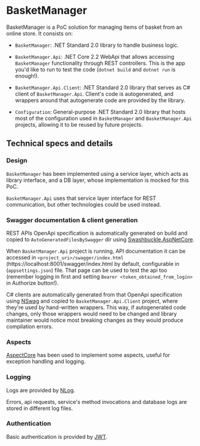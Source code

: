 # BasketManager

BasketManager is a PoC solution for managing items of basket from an online store. It consists on:

* `BasketManager`: .NET Standard 2.0 library to handle business logic.

* `BasketManager.Api`: .NET Core 2.2 WebApi that allows accessing `BasketManager` functionality through REST controllers. This is the app you'd like to run to test the code (`dotnet build` and `dotnet run` is enough!).

* `BasketManager.Api.Client`: .NET Standard 2.0 library that serves as C# client of `BasketManager.Api`. Client's code is autogenerated, and wrappers around that autogenerate code are provided by the library.

* `Configuration`: General-purpose .NET Standard 2.0 library that hosts most of the configuration used in `BasketManager` and `BasketManager.Api` projects, allowing it to be reused by future projects.

## Technical specs and details

### Design

`BasketManager` has been implemented using a service layer, which acts as library interface, and a DB layer, whose implementation is mocked for this PoC.

`BasketManager.Api` uses that service layer interface for REST communication, but other technologies could be used instead.

### Swagger documentation & client generation

REST APIs OpenApi specification is automatically generated on build and copied to `AutoGeneratedFilesBySwagger` dir using [Swashbuckle.AspNetCore](https://github.com/domaindrivendev/Swashbuckle.AspNetCore).

When `BasketManager.Api` project is running, API documentation it can be accessed in `<project_uri>/swagger/index.html` (https://localhost:8001/swagger/index.html by default, configurable in (`appsettings.json`) file. That page can be used to test the api too (remember logging in first and setting `Bearer <token_obtained_from_login>` in Authorize button!).

C# clients are automatically generated from that OpenApi specification using [NSwag](https://github.com/RSuter/NSwag) and copied to `BasketManager.Api.Client` project, where they're used by hand-written wrappers. This way, if autogenerated code changes, only those wrappers would need to be changed and library maintainer would notice most breaking changes as they would produce compilation errors.

### Aspects

[AspectCore](https://github.com/AspectCore) has been used to implement some aspects, useful for exception handling and logging.

### Logging

Logs are provided by [NLog](https://github.com/NLog/NLog).

Errors, api requests, service's method invocations and database logs are stored in different log files.

### Authentication

Basic authentication is provided by [JWT](https://jwt.io/).
